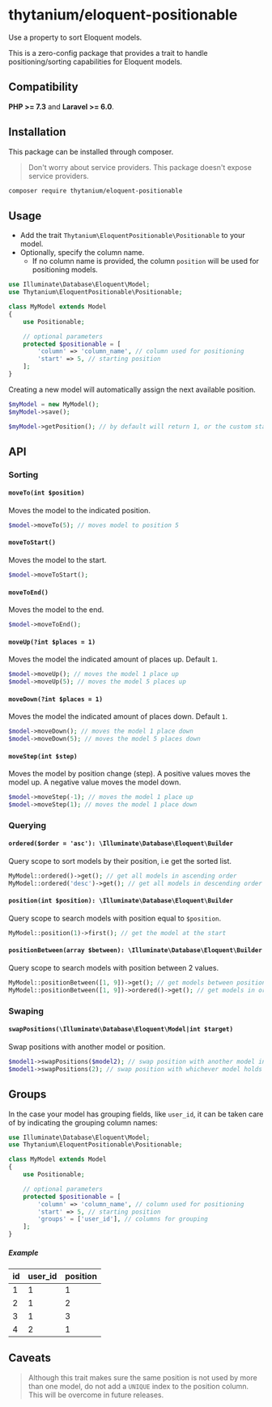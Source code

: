# thytanium/eloquent-positionable

Use a property to sort Eloquent models.

This is a zero-config package that provides a trait to handle positioning/sorting capabilities for Eloquent models.

## Compatibility

**PHP >= 7.3** and **Laravel >= 6.0**.

## Installation

This package can be installed through composer.

> Don't worry about service providers. This package doesn't expose service providers.

```bash
composer require thytanium/eloquent-positionable
```

## Usage

-   Add the trait `Thytanium\EloquentPositionable\Positionable` to your model.
-   Optionally, specify the column name.
    -   If no column name is provided, the column `position` will be used for positioning models.

```php
use Illuminate\Database\Eloquent\Model;
use Thytanium\EloquentPositionable\Positionable;

class MyModel extends Model
{
    use Positionable;

    // optional parameters
    protected $positionable = [
        'column' => 'column_name', // column used for positioning
        'start' => 5, // starting position
    ];
}
```

Creating a new model will automatically assign the next available position.

```php
$myModel = new MyModel();
$myModel->save();

$myModel->getPosition(); // by default will return 1, or the custom starting position
```

## API

### Sorting

#### `moveTo(int $position)`

Moves the model to the indicated position.

```php
$model->moveTo(5); // moves model to position 5
```

#### `moveToStart()`

Moves the model to the start.

```php
$model->moveToStart();
```

#### `moveToEnd()`

Moves the model to the end.

```php
$model->moveToEnd();
```

#### `moveUp(?int $places = 1)`

Moves the model the indicated amount of places up. Default `1`.

```php
$model->moveUp(); // moves the model 1 place up
$model->moveUp(5); // moves the model 5 places up
```

#### `moveDown(?int $places = 1)`

Moves the model the indicated amount of places down. Default `1`.

```php
$model->moveDown(); // moves the model 1 place down
$model->moveDown(5); // moves the model 5 places down
```

#### `moveStep(int $step)`

Moves the model by position change (step).
A positive values moves the model up.
A negative value moves the model down.

```php
$model->moveStep(-1); // moves the model 1 place up
$model->moveStep(1); // moves the model 1 place down
```

### Querying

#### `ordered($order = 'asc'): \Illuminate\Database\Eloquent\Builder`

Query scope to sort models by their position, i.e get the sorted list.

```php
MyModel::ordered()->get(); // get all models in ascending order
MyModel::ordered('desc')->get(); // get all models in descending order
```

#### `position(int $position): \Illuminate\Database\Eloquent\Builder`

Query scope to search models with position equal to `$position`.

```php
MyModel::position(1)->first(); // get the model at the start
```

#### `positionBetween(array $between): \Illuminate\Database\Eloquent\Builder`

Query scope to search models with position between 2 values.

```php
MyModel::positionBetween([1, 9])->get(); // get models between positions 1 and 9
MyModel::positionBetween([1, 9])->ordered()->get(); // get models in ordered fashion between positions 1 and 9
```

### Swaping

#### `swapPositions(\Illuminate\Database\Eloquent\Model|int $target)`

Swap positions with another model or position.

```php
$model1->swapPositions($model2); // swap position with another model instance
$model1->swapPositions(2); // swap position with whichever model holds position 2
```

## Groups

In the case your model has grouping fields, like `user_id`, it can be taken care of by indicating the grouping column names:

```php
use Illuminate\Database\Eloquent\Model;
use Thytanium\EloquentPositionable\Positionable;

class MyModel extends Model
{
    use Positionable;

    // optional parameters
    protected $positionable = [
        'column' => 'column_name', // column used for positioning
        'start' => 5, // starting position
        'groups' = ['user_id'], // columns for grouping
    ];
}
```

##### Example

| id  | user_id | position |
| --- | ------- | -------- |
| 1   | 1       | 1        |
| 2   | 1       | 2        |
| 3   | 1       | 3        |
| 4   | 2       | 1        |

## Caveats

> Although this trait makes sure the same position is not used by more than one model, do not add a `UNIQUE` index to the position column. This will be overcome in future releases.
